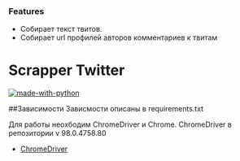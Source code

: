 ### Features

- Собирает текст твитов.
- Собирает url профилей авторов комментариев к твитам

# Scrapper Twitter

[![made-with-python](https://img.shields.io/badge/Made%20with-Python-1f425f.svg)](https://www.python.org/)



##Зависимости
Зависмости описаны в requirements.txt

Для работы неохбодим ChromeDriver и Chrome.
ChromeDriver в репозитории v 98.0.4758.80


- [ChromeDriver](https://chromedriver.storage.googleapis.com/index.html?path=98.0.4758.80/ "ChromeDriver") 
